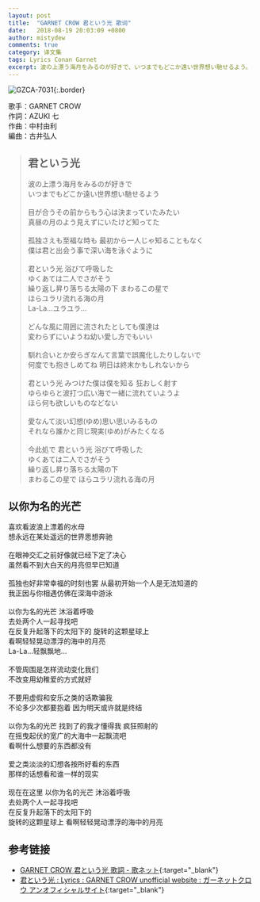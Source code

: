 ```yaml
---
layout: post
title:  "GARNET CROW 君という光 歌词"
date:   2018-08-19 20:03:09 +0800
author: mistydew
comments: true
category: 译文集
tags: Lyrics Conan Garnet
excerpt: 波の上漂う海月をみるのが好きで、いつまでもどこか遠い世界想い馳せるよう。
---
```

![GZCA-7031](https://ganekuro.github.io/images/discography/single/GZCA-7031.jpg){:.border}

歌手：GARNET CROW<br>
作詞：AZUKI 七<br>
作曲：中村由利<br>
編曲：古井弘人

<blockquote class="original">
  <h2>君という光</h2>
  <p>
    波の上漂う海月をみるのが好きで<br>
    いつまでもどこか遠い世界想い馳せるよう<br>
    <br>
    目が合うその前からもう心は決まっていたみたい<br>
    真昼の月のよう見えずにいたけど知ってた<br>
    <br>
    孤独さえも至福な時も 最初から一人じゃ知ることもなく<br>
    僕は君と出会う事で深い海を泳ぐように<br>
    <br>
    君という光 浴びて呼吸した<br>
    ゆくあては二人でさがそう<br>
    繰り返し昇り落ちる太陽の下 まわるこの星で<br>
    ほらユラリ流れる海の月<br>
    La-La...ユラユラ…<br>
    <br>
    どんな風に周囲に流されたとしても僕達は<br>
    変わらずにいようね幼い愛し方でもいい<br>
    <br>
    馴れ合いとか安らぎなんて言葉で誤魔化したりしないで<br>
    何度でも抱きしめてね 明日は終末かもしれないから<br>
    <br>
    君という光 みつけた僕は僕を知る 狂おしく射す<br>
    ゆらゆらと波打つ広い海で一緒に流れていようよ<br>
    ほら何も欲しいものなどない<br>
    <br>
    愛なんて淡い幻想(ゆめ)思い思いみるもの<br>
    それなら誰かと同じ現実(ゆめ)がみたくなる<br>
    <br>
    今此処で 君という光 浴びて呼吸した<br>
    ゆくあては二人でさがそう<br>
    繰り返し昇り落ちる太陽の下<br>
    まわるこの星で ほらユラリ流れる海の月
  </p>
</blockquote>

<div class="translation">
  <h2>以你为名的光芒</h2>
  <p>
    喜欢看波浪上漂着的水母<br>
    想永远在某处遥远的世界思想奔驰<br>
    <br>
    在眼神交汇之前好像就已经下定了决心<br>
    虽然看不到大白天的月亮但早已知道<br>
    <br>
    孤独也好非常幸福的时刻也罢 从最初开始一个人是无法知道的<br>
    我正因与你相遇仿佛在深海中游泳<br>
    <br>
    以你为名的光芒 沐浴着呼吸<br>
    去处两个人一起寻找吧<br>
    在反复升起落下的太阳下的 旋转的这颗星球上<br>
    看啊轻轻晃动漂浮的海中的月亮<br>
    La-La...轻飘飘地…<br>
    <br>
    不管周围是怎样流动变化我们<br>
    不改变用幼稚爱的方式就好<br>
    <br>
    不要用虚假和安乐之类的话欺骗我<br>
    不论多少次都要抱着 因为明天或许就是终结<br>
    <br>
    以你为名的光芒 找到了的我才懂得我 疯狂照射的<br>
    在摇曳起伏的宽广的大海中一起飘流吧<br>
    看啊什么想要的东西都没有<br>
    <br>
    爱之类淡淡的幻想各按所好看的东西<br>
    那样的话想看和谁一样的现实<br>
    <br>
    现在在这里 以你为名的光芒 沐浴着呼吸<br>
    去处两个人一起寻找吧<br>
    在反复升起落下的太阳下的<br>
    旋转的这颗星球上 看啊轻轻晃动漂浮的海中的月亮
  </p>
</div>

## 参考链接

* [GARNET CROW 君という光 歌詞 - 歌ネット](https://www.uta-net.com/song/17804/){:target="_blank"}
* [君という光 : Lyrics : GARNET CROW unofficial website : ガーネットクロウ アンオフィシャルサイト](https://ganekuro.github.io/lyrics/original/Kimi-to-Iu-Hikari.html){:target="_blank"}
